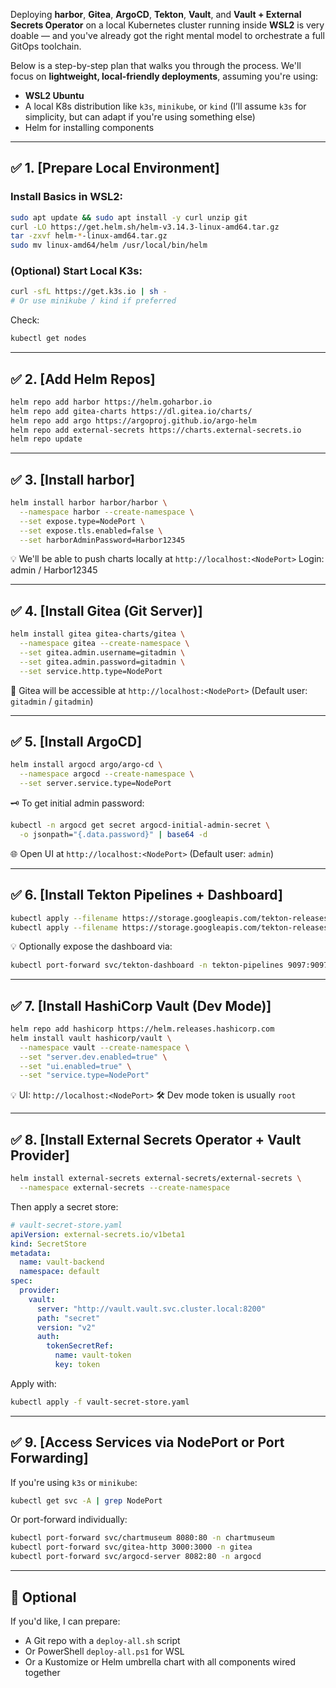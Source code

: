 Deploying **harbor**, **Gitea**, **ArgoCD**, **Tekton**, **Vault**, and **Vault + External Secrets Operator** on a local Kubernetes cluster running inside **WSL2** is very doable — and you've already got the right mental model to orchestrate a full GitOps toolchain.

Below is a step-by-step plan that walks you through the process. We'll focus on **lightweight, local-friendly deployments**, assuming you're using:

* **WSL2 Ubuntu**
* A local K8s distribution like `k3s`, `minikube`, or `kind` (I’ll assume `k3s` for simplicity, but can adapt if you're using something else)
* Helm for installing components

---

## ✅ 1. \[Prepare Local Environment]

### Install Basics in WSL2:

```bash
sudo apt update && sudo apt install -y curl unzip git
curl -LO https://get.helm.sh/helm-v3.14.3-linux-amd64.tar.gz
tar -zxvf helm-*-linux-amd64.tar.gz
sudo mv linux-amd64/helm /usr/local/bin/helm
```

### (Optional) Start Local K3s:

```bash
curl -sfL https://get.k3s.io | sh -
# Or use minikube / kind if preferred
```

Check:

```bash
kubectl get nodes
```

---

## ✅ 2. \[Add Helm Repos]

```bash
helm repo add harbor https://helm.goharbor.io
helm repo add gitea-charts https://dl.gitea.io/charts/
helm repo add argo https://argoproj.github.io/argo-helm
helm repo add external-secrets https://charts.external-secrets.io
helm repo update
```

---

## ✅ 3. \[Install harbor]

```bash
helm install harbor harbor/harbor \
  --namespace harbor --create-namespace \
  --set expose.type=NodePort \
  --set expose.tls.enabled=false \
  --set harborAdminPassword=Harbor12345
```

💡 We'll be able to push charts locally at `http://localhost:<NodePort>`
   Login: admin / Harbor12345

---

## ✅ 4. \[Install Gitea (Git Server)]

```bash
helm install gitea gitea-charts/gitea \
  --namespace gitea --create-namespace \
  --set gitea.admin.username=gitadmin \
  --set gitea.admin.password=gitadmin \
  --set service.http.type=NodePort
```

📂 Gitea will be accessible at `http://localhost:<NodePort>`
(Default user: `gitadmin` / `gitadmin`)

---

## ✅ 5. \[Install ArgoCD]

```bash
helm install argocd argo/argo-cd \
  --namespace argocd --create-namespace \
  --set server.service.type=NodePort
```

🗝️ To get initial admin password:

```bash
kubectl -n argocd get secret argocd-initial-admin-secret \
  -o jsonpath="{.data.password}" | base64 -d
```

🌐 Open UI at `http://localhost:<NodePort>`
(Default user: `admin`)

---

## ✅ 6. \[Install Tekton Pipelines + Dashboard]

```bash
kubectl apply --filename https://storage.googleapis.com/tekton-releases/pipeline/latest/release.yaml
kubectl apply --filename https://storage.googleapis.com/tekton-releases/dashboard/latest/tekton-dashboard-release.yaml
```

💡 Optionally expose the dashboard via:

```bash
kubectl port-forward svc/tekton-dashboard -n tekton-pipelines 9097:9097
```

---

## ✅ 7. \[Install HashiCorp Vault (Dev Mode)]

```bash
helm repo add hashicorp https://helm.releases.hashicorp.com
helm install vault hashicorp/vault \
  --namespace vault --create-namespace \
  --set "server.dev.enabled=true" \
  --set "ui.enabled=true" \
  --set "service.type=NodePort"
```

💡 UI: `http://localhost:<NodePort>`
🛠 Dev mode token is usually `root`

---

## ✅ 8. \[Install External Secrets Operator + Vault Provider]

```bash
helm install external-secrets external-secrets/external-secrets \
  --namespace external-secrets --create-namespace
```

Then apply a secret store:

```yaml
# vault-secret-store.yaml
apiVersion: external-secrets.io/v1beta1
kind: SecretStore
metadata:
  name: vault-backend
  namespace: default
spec:
  provider:
    vault:
      server: "http://vault.vault.svc.cluster.local:8200"
      path: "secret"
      version: "v2"
      auth:
        tokenSecretRef:
          name: vault-token
          key: token
```

Apply with:

```bash
kubectl apply -f vault-secret-store.yaml
```

---

## ✅ 9. \[Access Services via NodePort or Port Forwarding]

If you're using `k3s` or `minikube`:

```bash
kubectl get svc -A | grep NodePort
```

Or port-forward individually:

```bash
kubectl port-forward svc/chartmuseum 8080:80 -n chartmuseum
kubectl port-forward svc/gitea-http 3000:3000 -n gitea
kubectl port-forward svc/argocd-server 8082:80 -n argocd
```

---

## 🧩 Optional

If you'd like, I can prepare:

* A Git repo with a `deploy-all.sh` script
* Or PowerShell `deploy-all.ps1` for WSL
* Or a Kustomize or Helm umbrella chart with all components wired together

